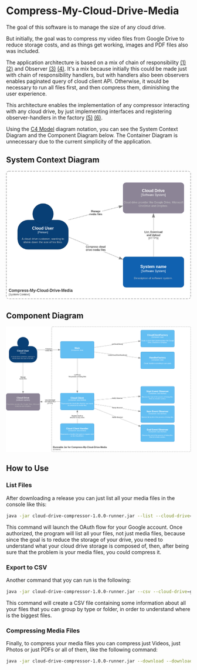 # Compress-My-Cloud-Drive-Media

The goal of this software is to manage the size of any cloud drive.

But initially, the goal was to compress my video files from Google Drive to reduce storage costs, 
and as things get working, images and PDF files also was included.

The application architecture is based on a mix of chain of responsibility [(1)](https://sourcemaking.com/design_patterns/chain_of_responsibility) [(2)](https://refactoring.guru/design-patterns/chain-of-responsibility) 
and Observer [(3)](https://sourcemaking.com/design_patterns/observer) [(4)](https://refactoring.guru/design-patterns/observer). It's a mix because initially this could be made just with 
chain of responsibility handlers, but with handlers also been observers enables paginated query 
of cloud client API. Otherwise, it would be necessary to run all files first, and then compress 
them, diminishing the user experience.

This architecture enables the implementation of any compressor interacting with any cloud drive, 
by just implementing interfaces and registering observer-handlers in the factory [(5)](https://refactoring.guru/design-patterns/factory-method) [(6)](https://sourcemaking.com/design_patterns/abstract_factory).

Using the [C4 Model](https://c4model.com/) diagram notation, you can see the System Context Diagram 
and the Component Diagram below. The Container Diagram is unnecessary due to the current simplicity of
the application.

## System Context Diagram

![compress-my-cloud-drive-media-System Context.drawio.png](diagram/compress-my-cloud-drive-media-System%20Context.drawio.png)

## Component Diagram

![compress-my-cloud-drive-media-Component.drawio.png](diagram/compress-my-cloud-drive-media-Component.drawio.png)

## How to Use

### List Files

After downloading a release you can just list all your media files in the console like this:

```bash
java -jar cloud-drive-compressor-1.0.0-runner.jar --list --cloud-drive=google
```

This command will launch the OAuth flow for your Google account.
Once authorized, the program will list all your files, not just media files, 
because since the goal is to reduce the storage of your drive, you need to 
understand what your cloud drive storage is composed of, then, after being sure
that the problem is your media files, you could compress it.

### Export to CSV

Another command that yoy can run is the following:

```bash
java -jar cloud-drive-compressor-1.0.0-runner.jar --csv --cloud-drive=google
```

This command will create a CSV file containing some information about all your files that you
can group by type or folder, in order to understand where is the biggest files.

### Compressing Media Files

Finally, to compress your media files you can compress just Videos, just Photos or just PDFs 
or all of them, like the following command:

```bash
java -jar cloud-drive-compressor-1.0.0-runner.jar --download --download-folder=~/Downloads --video --image --pdf --cloud-drive=google
```
